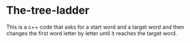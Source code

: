 # The-tree-ladder
This is a c++ code that asks for a start word and a target word and then changes the first word letter by letter until it reaches the target word.
